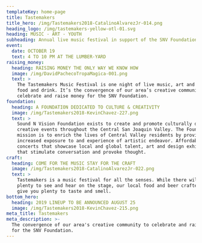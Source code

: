 ```yaml
---
templateKey: home-page
title: Tastemakers
title_hero: /img/Tastemakers2018-CatalinoAlvarezJr-014.png
heading_logo: /img/tastemakers-yellow-otl-01.svg
heading: MUSIC - ART - YOUTH
subheading: Annual live music festival in support of the SNV Foundation
event:
  date: OCTOBER 19
  text: 4 TO 10 PM AT THE LUMBER-YARD
raising_money:
  heading: RAISING MONEY THE ONLY WAY WE KNOW HOW
  image: /img/DavidPachecoTropaMagica-001.png
  text: >
    The Tastemakers Music Festival is one night of live music, art and craft
    food and drink. It’s the convergence of our area’s creative community to
    celebrate and raise money for the SNV Foundation.
foundation:
  heading: A FOUNDATION DEDICATED TO CULTURE & CREATIVITY
  image: /img/Tastemakers2018-KevinChavez-227.png
  text: >
    Sound N Vision Foundation exists to create and promote culturally diverse
    creative events throughout the Central San Joaquin Valley. The Foundation’s
    mission is to enrich the lives of Central Valley residents by providing
    increased exposure to and experience of artistic endeavor. Affordable
    concerts that showcase local and global talent, art and design exhibitions
    that stimulate conversation and provoke thought.
craft:
  heading: COME FOR THE MUSIC STAY FOR THE CRAFT
  image: /img/Tastemakers2018-CatalinoAlvarezJr-022.png
  text: >
    Tastemakers is a music festival for all the senses. While there will be
    plenty to see and hear on the stage, our local food and beer crafters will
    give you plenty to taste and smell.
bottom_hero:
  heading: 2019 LINEUP TO BE ANNOUNCED AUGUST 25
  image: /img/Tastemakers2018-KevinChavez-215.png
meta_title: Tastemakers
meta_description: >-
  The convergence of our area's creative community to celebrate and raise money
  for the SNV Foundation.
---
```


